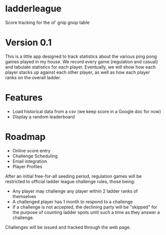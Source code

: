 # ladderleague
Score tracking for the ol' gnip gnop table

Version 0.1
===========

This is a little app designed to track statistics about the various 
ping pong games played in my house. We record every game (regulation 
and casual) and tabulate statistics for each player. Eventually, we will
show how each player stacks up against each other player, as well as how 
each player ranks on the overall ladder.

Features
========
* Load historical data from a csv (we keep score in a Google doc for now)
* Display a random leaderboard

Roadmap
=======
* Online score entry
* Challenge Scheduling
* Email integration
* Player Profiles

After an initial free-for-all seeding period, regulation games will be 
restricted to official ladder league challenge rules, those being:
  * Any player may challenge any player within 2 ladder ranks of themselves
  * A challenged player has 1 month to respond to a challenge
  * If a challenge is not accepted, the declining party will be "skipped" for the purpose of counting ladder spots until such a time as they answer a challenge.
  
  Challenges will be issued and tracked through the web page.
